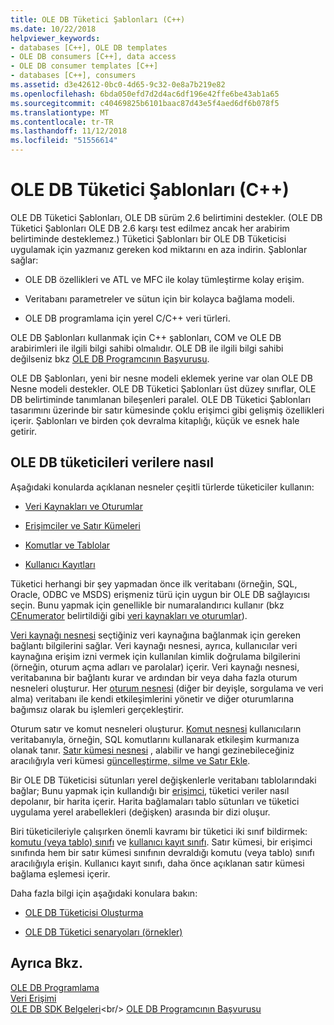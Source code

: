 ```yaml
---
title: OLE DB Tüketici Şablonları (C++)
ms.date: 10/22/2018
helpviewer_keywords:
- databases [C++], OLE DB templates
- OLE DB consumers [C++], data access
- OLE DB consumer templates [C++]
- databases [C++], consumers
ms.assetid: d3e42612-0bc0-4d65-9c32-0e8a7b219e82
ms.openlocfilehash: 6bda050efd7d2d4ac6df196e42ffe6be43ab1a65
ms.sourcegitcommit: c40469825b6101baac87d43e5f4aed6df6b078f5
ms.translationtype: MT
ms.contentlocale: tr-TR
ms.lasthandoff: 11/12/2018
ms.locfileid: "51556614"
---
```

# <a name="ole-db-consumer-templates-c"></a>OLE DB Tüketici Şablonları (C++)

OLE DB Tüketici Şablonları, OLE DB sürüm 2.6 belirtimini destekler. (OLE DB Tüketici Şablonları OLE DB 2.6 karşı test edilmez ancak her arabirim belirtiminde desteklemez.) Tüketici Şablonları bir OLE DB Tüketicisi uygulamak için yazmanız gereken kod miktarını en aza indirin. Şablonlar sağlar:

- OLE DB özellikleri ve ATL ve MFC ile kolay tümleştirme kolay erişim.

- Veritabanı parametreler ve sütun için bir kolayca bağlama modeli.

- OLE DB programlama için yerel C/C++ veri türleri.

OLE DB Şablonları kullanmak için C++ şablonları, COM ve OLE DB arabirimleri ile ilgili bilgi sahibi olmalıdır. OLE DB ile ilgili bilgi sahibi değilseniz bkz [OLE DB Programcının Başvurusu](https://docs.microsoft.com/previous-versions/windows/desktop/ms718124(v=vs.85)).

OLE DB Şablonları, yeni bir nesne modeli eklemek yerine var olan OLE DB Nesne modeli destekler. OLE DB Tüketici Şablonları üst düzey sınıflar, OLE DB belirtiminde tanımlanan bileşenleri paralel. OLE DB Tüketici Şablonları tasarımını üzerinde bir satır kümesinde çoklu erişimci gibi gelişmiş özellikleri içerir. Şablonları ve birden çok devralma kitaplığı, küçük ve esnek hale getirir.

## <a name="how-ole-db-consumers-access-data"></a>OLE DB tüketicileri verilere nasıl

Aşağıdaki konularda açıklanan nesneler çeşitli türlerde tüketiciler kullanın:

- [Veri Kaynakları ve Oturumlar](../../data/oledb/data-sources-and-sessions.md)

- [Erişimciler ve Satır Kümeleri](../../data/oledb/accessors-and-rowsets.md)

- [Komutlar ve Tablolar](../../data/oledb/commands-and-tables.md)

- [Kullanıcı Kayıtları](../../data/oledb/user-records.md)

Tüketici herhangi bir şey yapmadan önce ilk veritabanı (örneğin, SQL, Oracle, ODBC ve MSDS) erişmeniz türü için uygun bir OLE DB sağlayıcısı seçin. Bunu yapmak için genellikle bir numaralandırıcı kullanır (bkz [CEnumerator](../../data/oledb/cenumerator-class.md) belirtildiği gibi [veri kaynakları ve oturumlar](../../data/oledb/data-sources-and-sessions.md)).

[Veri kaynağı nesnesi](../../data/oledb/data-sources-and-sessions.md) seçtiğiniz veri kaynağına bağlanmak için gereken bağlantı bilgilerini sağlar. Veri kaynağı nesnesi, ayrıca, kullanıcılar veri kaynağına erişim izni vermek için kullanılan kimlik doğrulama bilgilerini (örneğin, oturum açma adları ve parolalar) içerir. Veri kaynağı nesnesi, veritabanına bir bağlantı kurar ve ardından bir veya daha fazla oturum nesneleri oluşturur. Her [oturum nesnesi](../../data/oledb/data-sources-and-sessions.md) (diğer bir deyişle, sorgulama ve veri alma) veritabanı ile kendi etkileşimlerini yönetir ve diğer oturumlarına bağımsız olarak bu işlemleri gerçekleştirir.

Oturum satır ve komut nesneleri oluşturur. [Komut nesnesi](../../data/oledb/commands-and-tables.md) kullanıcıların veritabanıyla, örneğin, SQL komutlarını kullanarak etkileşim kurmanıza olanak tanır. [Satır kümesi nesnesi](../../data/oledb/accessors-and-rowsets.md) , alabilir ve hangi gezinebileceğiniz aracılığıyla veri kümesi [güncelleştirme, silme ve Satır Ekle](../../data/oledb/updating-rowsets.md).

Bir OLE DB Tüketicisi sütunları yerel değişkenlerle veritabanı tablolarındaki bağlar; Bunu yapmak için kullandığı bir [erişimci](../../data/oledb/accessors-and-rowsets.md), tüketici veriler nasıl depolanır, bir harita içerir. Harita bağlamaları tablo sütunları ve tüketici uygulama yerel arabellekleri (değişken) arasında bir dizi oluşur.

Biri tüketicileriyle çalışırken önemli kavramı bir tüketici iki sınıf bildirmek: [komutu (veya tablo) sınıfı](../../data/oledb/commands-and-tables.md) ve [kullanıcı kayıt sınıfı](../../data/oledb/user-records.md). Satır kümesi, bir erişimci sınıfında hem bir satır kümesi sınıfının devraldığı komutu (veya tablo) sınıfı aracılığıyla erişin. Kullanıcı kayıt sınıfı, daha önce açıklanan satır kümesi bağlama eşlemesi içerir.

Daha fazla bilgi için aşağıdaki konulara bakın:

- [OLE DB Tüketicisi Oluşturma](../../data/oledb/creating-an-ole-db-consumer.md)

- [OLE DB Tüketici senaryoları (örnekler)](../../data/oledb/working-with-ole-db-consumer-templates.md)

## <a name="see-also"></a>Ayrıca Bkz.

[OLE DB Programlama](../../data/oledb/ole-db-programming.md)<br/>
[Veri Erişimi](../data-access-in-cpp.md)<br/>
[OLE DB SDK Belgeleri](https://docs.microsoft.com/previous-versions/windows/desktop/ms722784(v=vs.85))<br/>
[OLE DB Programcının Başvurusu](/sql/connect/oledb/ole-db/oledb-driver-for-sql-server-programming)
